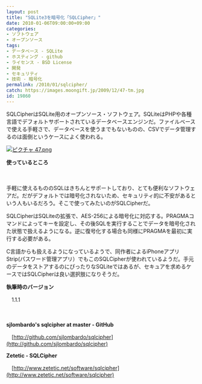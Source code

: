 ```yaml
---
layout: post
title: "SQLite3を暗号化「SQLCipher」"
date: 2010-01-06T09:00:00+09:00
categories:
- ソフトウェア
- オープンソース
tags: 
- データベース - SQLite
- ホスティング - github
- ライセンス - BSD License
- 開発
- セキュリティ
- 技術 - 暗号化
permalink: /2010/01/sqlcipher/
catch: https://images.moongift.jp/2009/12/47-tm.jpg
id: 19860
---
```

SQLCipherはSQLite用のオープンソース・ソフトウェア。SQLiteはPHPや各種言語でデフォルトサポートされているデータベースエンジンだ。ファイルベースで使える手軽さで、データベースを使うまでもないものの、CSVでデータ管理するのは面倒というケースによく使われる。

  

[![ピクチャ 47.png](https://images.moongift.jp/2009/12/47-tm.jpg)](https://images.moongift.jp/2009/12/47.png)  
  
**使っているところ**

  

　

  

手軽に使えるもののSQLはきちんとサポートしており、とても便利なソフトウェアだ。だがデフォルトでは暗号化されないため、セキュリティ的に不安があるという人もいるだろう。そこで使ってみたいのがSQLCipherだ。

  
  
<!--more-->

SQLCipherはSQLiteの拡張で、AES-256による暗号化に対応する。PRAGMAコマンドによってキーを設定し、その後SQLを実行することでデータを暗号化された状態で扱えるようになる。逆に復号化する場合も同様にPRAGMAを最初に実行する必要がある。

  

C言語からも扱えるようになっているようで、同作者によるiPhoneアプリStrip(パスワード管理アプリ）でもこのSQLCipherが使われているようだ。手元のデータをストアするのにぴったりなSQLiteではあるが、セキュアを求めるケースではSQLCipherは良い選択肢になりそうだ。

  

**執筆時のバージョン**  
  
　1.1.1

  

　

  

**sjlombardo's sqlcipher at master - GitHub**  
  
　[http://github.com/sjlombardo/sqlcipher](http://github.com/sjlombardo/sqlcipher)

  

**Zetetic - SQLCipher**  
  
　[http://www.zetetic.net/software/sqlcipher](http://www.zetetic.net/software/sqlcipher)

  
